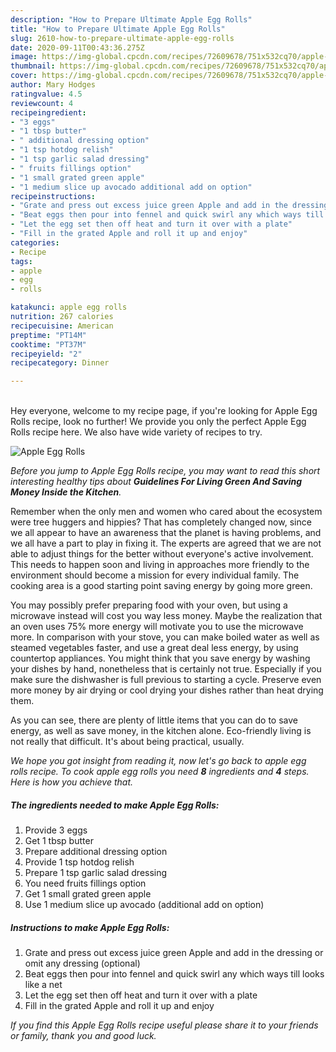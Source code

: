 ```yaml
---
description: "How to Prepare Ultimate Apple Egg Rolls"
title: "How to Prepare Ultimate Apple Egg Rolls"
slug: 2610-how-to-prepare-ultimate-apple-egg-rolls
date: 2020-09-11T00:43:36.275Z
image: https://img-global.cpcdn.com/recipes/72609678/751x532cq70/apple-egg-rolls-recipe-main-photo.jpg
thumbnail: https://img-global.cpcdn.com/recipes/72609678/751x532cq70/apple-egg-rolls-recipe-main-photo.jpg
cover: https://img-global.cpcdn.com/recipes/72609678/751x532cq70/apple-egg-rolls-recipe-main-photo.jpg
author: Mary Hodges
ratingvalue: 4.5
reviewcount: 4
recipeingredient:
- "3 eggs"
- "1 tbsp butter"
- " additional dressing option"
- "1 tsp hotdog relish"
- "1 tsp garlic salad dressing"
- " fruits fillings option"
- "1 small grated green apple"
- "1 medium slice up avocado additional add on option"
recipeinstructions:
- "Grate and press out excess juice green Apple and add in the dressing or omit any dressing (optional)"
- "Beat eggs then pour into fennel and quick swirl any which ways till looks like a net"
- "Let the egg set then off heat and turn it over with a plate"
- "Fill in the grated Apple and roll it up and enjoy"
categories:
- Recipe
tags:
- apple
- egg
- rolls

katakunci: apple egg rolls 
nutrition: 267 calories
recipecuisine: American
preptime: "PT14M"
cooktime: "PT37M"
recipeyield: "2"
recipecategory: Dinner

---
```

<br>
Hey everyone, welcome to my recipe page, if you're looking for Apple Egg Rolls recipe, look no further! We provide you only the perfect Apple Egg Rolls recipe here. We also have wide variety of recipes to try.
<br>


![Apple Egg Rolls](https://img-global.cpcdn.com/recipes/72609678/751x532cq70/apple-egg-rolls-recipe-main-photo.jpg)

<i>Before you jump to Apple Egg Rolls recipe, you may want to read this short interesting healthy tips about 
<strong>Guidelines For Living Green And Saving Money Inside the Kitchen</strong>.</i>
</br>

Remember when the only men and women who cared about the ecosystem were tree huggers and hippies? That has completely changed now, since we all appear to have an awareness that the planet is having problems, and we all have a part to play in fixing it. The experts are agreed that we are not able to adjust things for the better without everyone's active involvement. This needs to happen soon and living in approaches more friendly to the environment should become a mission for every individual family. The cooking area is a good starting point saving energy by going more green.

You may possibly prefer preparing food with your oven, but using a microwave instead will cost you way less money. Maybe the realization that an oven uses 75% more energy will motivate you to use the microwave more. In comparison with your stove, you can make boiled water as well as steamed vegetables faster, and use a great deal less energy, by using countertop appliances. You might think that you save energy by washing your dishes by hand, nonetheless that is certainly not true. Especially if you make sure the dishwasher is full previous to starting a cycle. Preserve even more money by air drying or cool drying your dishes rather than heat drying them.

As you can see, there are plenty of little items that you can do to save energy, as well as save money, in the kitchen alone. Eco-friendly living is not really that difficult. It's about being practical, usually.


<i>We hope you got insight from reading it, now let's go back to apple egg rolls recipe. To cook apple egg rolls you need <strong>8</strong> ingredients and <strong>4</strong> steps. Here is how you achieve that.
</i>

##### The ingredients needed to make Apple Egg Rolls:

1. Provide 3 eggs
1. Get 1 tbsp butter
1. Prepare  additional dressing option
1. Provide 1 tsp hotdog relish
1. Prepare 1 tsp garlic salad dressing
1. You need  fruits fillings option
1. Get 1 small grated green apple
1. Use 1 medium slice up avocado (additional add on option)


##### Instructions to make Apple Egg Rolls:

1. Grate and press out excess juice green Apple and add in the dressing or omit any dressing (optional)
1. Beat eggs then pour into fennel and quick swirl any which ways till looks like a net
1. Let the egg set then off heat and turn it over with a plate
1. Fill in the grated Apple and roll it up and enjoy


<i>If you find this Apple Egg Rolls recipe useful please share it to your friends or family, thank you and good luck.</i>
